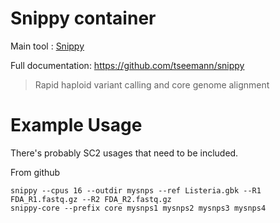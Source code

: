 # Snippy container

Main tool : [Snippy](https://github.com/tseemann/snippy)

Full documentation: https://github.com/tseemann/snippy

> Rapid haploid variant calling and core genome alignment

# Example Usage

There's probably SC2 usages that need to be included.

From github
```
snippy --cpus 16 --outdir mysnps --ref Listeria.gbk --R1 FDA_R1.fastq.gz --R2 FDA_R2.fastq.gz
snippy-core --prefix core mysnps1 mysnps2 mysnps3 mysnps4
```
